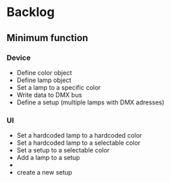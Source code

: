 # Backlog
## Minimum function 
### Device

* Define color object
* Define lamp object
* Set a lamp to a specific color
* Write data to DMX bus
* Define a setup (multiple lamps with DMX adresses)

### UI
* Set a hardcoded lamp to a hardcoded color
* Set a hardcoded lamp to a selectable color
* Set a setup to a selectable color
* Add a lamp to a setup
* 
* create a new setup
